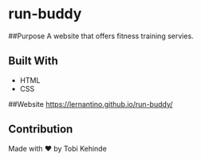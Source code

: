 # run-buddy

##Purpose
A website that offers fitness training servies.

## Built With
* HTML
* CSS

##Website
https://lernantino.github.io/run-buddy/

## Contribution
Made with ❤️ by Tobi Kehinde
